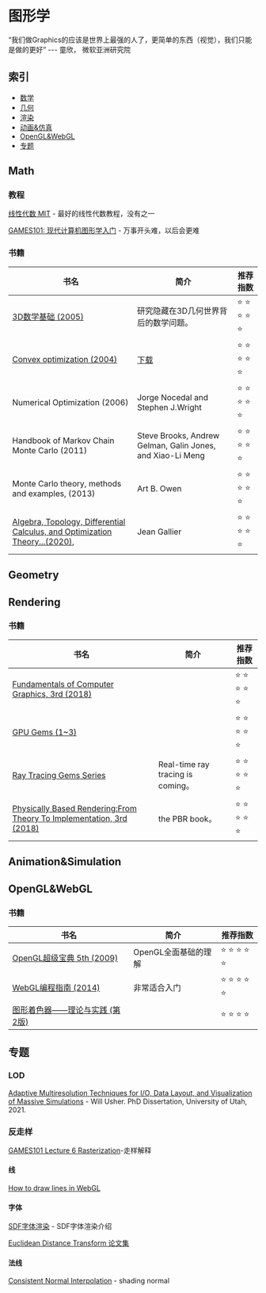 # 图形学

“我们做Graphics的应该是世界上最强的人了，更简单的东西（视觉），我们只能是做的更好” --- 童欣， 微软亚洲研究院

## 索引

* [数学](#Math)
* [几何](#Geometry)
* [渲染](#Rendering)
* [动画&仿真](#Animation&Simulation)
* [OpenGL&WebGL](#OpenGL&WebGL)
* [专题](#专题)

## Math

### 教程

[线性代数 MIT](https://www.bilibili.com/video/BV1Kt411y7jN/) - 最好的线性代数教程，没有之一

[GAMES101: 现代计算机图形学入门](https://sites.cs.ucsb.edu/~lingqi/teaching/games101.html) - 万事开头难，以后会更难


### 书籍
| 书名  | 简介 | 推荐指数 |
| ------------- | ------------- | ------------- |
| 	[3D数学基础 (2005)](https://book.douban.com/subject/1400419/)  | 研究隐藏在3D几何世界背后的数学问题。 | :star: :star: :star: :star: :star:|
| 	[Convex optimization (2004)](https://www.youtube.com/watch?v=Rhe7JG7NaIM&list=PL8WsPW41L6l7rviIGvIkY0-jn-tM3YSNi)  |[下载](./books/convex_optimization.pdf) | :star: :star: :star: :star: :star:|
| 	Numerical Optimization (2006)  | Jorge Nocedal and Stephen J.Wright | :star: :star: :star: :star: :star:|
| 	Handbook of Markov Chain Monte Carlo (2011)  | Steve Brooks, Andrew Gelman, Galin Jones, and Xiao-Li Meng | :star: :star: :star: :star: :star:|
| 	Monte Carlo theory, methods and examples, (2013)  | Art B. Owen | :star: :star: :star: :star: :star:|
| 	[Algebra, Topology, Differential Calculus, and Optimization Theory...(2020)](https://www.cis.upenn.edu/~jean/math-deep.pdf), | Jean Gallier | :star: :star: :star: :star: :star:|

## Geometry

## Rendering

### 书籍
| 书名  | 简介 | 推荐指数 |
| ------------- | ------------- | ------------- |
| 	[Fundamentals of Computer Graphics, 3rd (2018)](http://libgen.rs/search.php?req=Fundamentals+of+Computer+Graphics&open=0&res=25&view=simple&phrase=1&column=def)  |  | :star: :star: :star: :star: :star:|
| 	[GPU Gems (1~3)](https://developer.nvidia.com/gpugems/gpugems/contributors)  |   | :star: :star: :star: :star: :star:|
| 	[Ray Tracing Gems Series](https://www.realtimerendering.com/raytracinggems/) | Real-time ray tracing is coming。 | :star: :star: :star: :star: :star:|
| 	[Physically Based Rendering:From Theory To Implementation, 3rd (2018)](https://www.pbr-book.org/3ed-2018/contents)  | the PBR book。  | :star: :star: :star: :star: :star:|

## Animation&Simulation

## OpenGL&WebGL

### 书籍
| 书名  | 简介 | 推荐指数 |
| ------------- | ------------- | ------------- |
| 	[OpenGL超级宝典 5th (2009)](http://libgen.rs/search.php?req=OpenGL+SuperBible+%3A+Comprehensive+Tutorial+and+Reference&open=0&res=25&view=simple&phrase=1&column=def)  | OpenGL全面基础的理解  | :star: :star: :star: :star: :star:|
| 	[WebGL编程指南 (2014)](https://book.douban.com/subject/25909351/)  | 非常适合入门  | :star: :star: :star: :star: :star:|
| 	[图形着色器——理论与实践 (第2版)](http://libgen.rs/search.php?req=graphics+shaders+mike&open=0&res=25&view=simple&phrase=1&column=def)  |   | :star: :star: :star: :star: |

## 专题

### LOD

[Adaptive Multiresolution Techniques for I/O, Data Layout, and Visualization of Massive Simulations](https://www.willusher.io/publications/dissertation) - Will Usher. PhD Dissertation, University of Utah, 2021.

### 反走样
[GAMES101 Lecture 6 Rasterization](https://www.bilibili.com/video/BV1X7411F744?p=6)-走样解释

#### 线
[How to draw lines in WebGL](https://www.khronos.org/assets/uploads/developers/presentations/Crazy_Panda_How_to_draw_lines_in_WebGL.pdf)

#### 字体
[SDF字体渲染](https://www.zhihu.com/search?type=content&q=sdf%20font) - SDF字体渲染介绍

[Euclidean Distance Transform 论文集](http://www.lysator.liu.se/~ingemar/books/Ingemar%20Ragnemalm%20-%20The%20Euclidean%20Distance%20Transform%20(dissertation).pdf)

#### 法线
[Consistent Normal Interpolation](./papers/ConsistentNormalInterpolation.pdf) - shading normal

